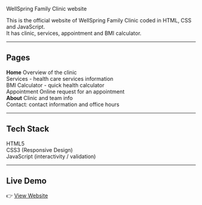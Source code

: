 WellSpring Family Clinic website

This is the official website of WellSpring Family Clinic coded in HTML, CSS and JavaScript.  
It has clinic, services, appointment and BMI calculator.

---

## Pages
**Home**  Overview of the clinic  
Services - health care services information  
BMI Calculator - quick health calculator  
Appointment Online request for an appointment  
**About**  Clinic and team info  
Contact: contact information and office hours  

---

## Tech Stack

HTML5  
CSS3 (Responsive Design)  
JavaScript (interactivity / validation)  

---

## Live Demo

👉 [View Website](https://source-source.github.io/wellspring/index.html)  


